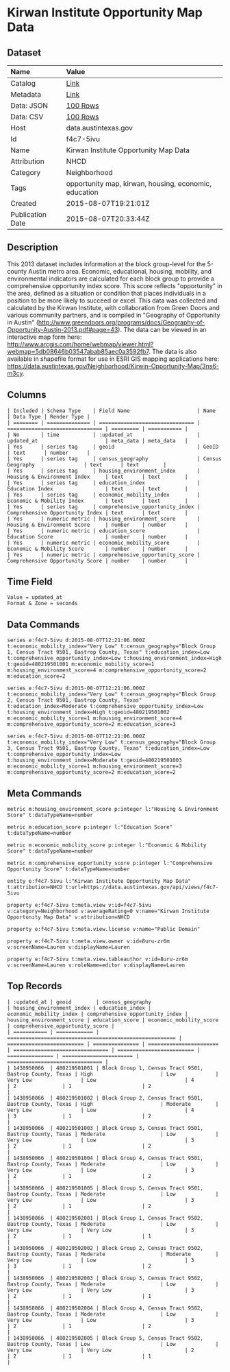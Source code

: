 # Kirwan Institute Opportunity Map Data

## Dataset

| Name | Value |
| :--- | :---- |
| Catalog | [Link](https://catalog.data.gov/dataset/kirwan-institute-opportunity-map-data) |
| Metadata | [Link](https://data.austintexas.gov/api/views/f4c7-5ivu) |
| Data: JSON | [100 Rows](https://data.austintexas.gov/api/views/f4c7-5ivu/rows.json?max_rows=100) |
| Data: CSV | [100 Rows](https://data.austintexas.gov/api/views/f4c7-5ivu/rows.csv?max_rows=100) |
| Host | data.austintexas.gov |
| Id | f4c7-5ivu |
| Name | Kirwan Institute Opportunity Map Data |
| Attribution | NHCD |
| Category | Neighborhood |
| Tags | opportunity map, kirwan, housing, economic, education |
| Created | 2015-08-07T19:21:01Z |
| Publication Date | 2015-08-07T20:33:44Z |

## Description

This 2013 dataset includes information at the block group-level for the 5-county Austin metro area. Economic, educational, housing, mobility, and environmental indicators are calculated for each block group to provide a comprehensive opportunity index score. This score reflects "opportunity" in the area, defined as a situation or condition that places individuals in a position to be more likely to succeed or excel. This data was collected and calculated by the Kirwan Institute, with collaboration from Green Doors and various community partners, and is compiled in  "Geography of Opportunity in Austin" (http://www.greendoors.org/programs/docs/Geography-of-Opportunity-Austin-2013.pdf#page=43). The data can be viewed in an interactive map form here: http://www.arcgis.com/home/webmap/viewer.html?webmap=5db08646b03547abab85aec0a3592fb7. The data is also available in shapefile format for use in ESRI GIS mapping applications here: https://data.austintexas.gov/Neighborhood/Kirwin-Opportunity-Map/3ns6-m3cy.

## Columns

```ls
| Included | Schema Type    | Field Name                      | Name                            | Data Type | Render Type |
| ======== | ============== | =============================== | =============================== | ========= | =========== |
| No       | time           | :updated_at                     | updated_at                      | meta_data | meta_data   |
| Yes      | series tag     | geoid                           | GeoID                           | text      | number      |
| Yes      | series tag     | census_geography                | Census Geography                | text      | text        |
| Yes      | series tag     | housing_environment_index       | Housing & Environment Index     | text      | text        |
| Yes      | series tag     | education_index                 | Education Index                 | text      | text        |
| Yes      | series tag     | economic_mobility_index         | Economic & Mobility Index       | text      | text        |
| Yes      | series tag     | comprehensive_opportunity_index | Comprehensive Opportunity Index | text      | text        |
| Yes      | numeric metric | housing_environment_score       | Housing & Environment Score     | number    | number      |
| Yes      | numeric metric | education_score                 | Education Score                 | number    | number      |
| Yes      | numeric metric | economic_mobility_score         | Economic & Mobility Score       | number    | number      |
| Yes      | numeric metric | comprehensive_opportunity_score | Comprehensive Opportunity Score | number    | number      |
```

## Time Field

```ls
Value = updated_at
Format & Zone = seconds
```

## Data Commands

```ls
series e:f4c7-5ivu d:2015-08-07T12:21:06.000Z t:economic_mobility_index="Very Low" t:census_geography="Block Group 1, Census Tract 9501, Bastrop County, Texas" t:education_index=Low t:comprehensive_opportunity_index=Low t:housing_environment_index=High t:geoid=480219501001 m:economic_mobility_score=1 m:housing_environment_score=4 m:comprehensive_opportunity_score=2 m:education_score=2

series e:f4c7-5ivu d:2015-08-07T12:21:06.000Z t:economic_mobility_index="Very Low" t:census_geography="Block Group 2, Census Tract 9501, Bastrop County, Texas" t:education_index=Moderate t:comprehensive_opportunity_index=Low t:housing_environment_index=High t:geoid=480219501002 m:economic_mobility_score=1 m:housing_environment_score=4 m:comprehensive_opportunity_score=2 m:education_score=3

series e:f4c7-5ivu d:2015-08-07T12:21:06.000Z t:economic_mobility_index="Very Low" t:census_geography="Block Group 3, Census Tract 9501, Bastrop County, Texas" t:education_index=Low t:comprehensive_opportunity_index=Low t:housing_environment_index=Moderate t:geoid=480219501003 m:economic_mobility_score=1 m:housing_environment_score=3 m:comprehensive_opportunity_score=2 m:education_score=2
```

## Meta Commands

```ls
metric m:housing_environment_score p:integer l:"Housing & Environment Score" t:dataTypeName=number

metric m:education_score p:integer l:"Education Score" t:dataTypeName=number

metric m:economic_mobility_score p:integer l:"Economic & Mobility Score" t:dataTypeName=number

metric m:comprehensive_opportunity_score p:integer l:"Comprehensive Opportunity Score" t:dataTypeName=number

entity e:f4c7-5ivu l:"Kirwan Institute Opportunity Map Data" t:attribution=NHCD t:url=https://data.austintexas.gov/api/views/f4c7-5ivu

property e:f4c7-5ivu t:meta.view v:id=f4c7-5ivu v:category=Neighborhood v:averageRating=0 v:name="Kirwan Institute Opportunity Map Data" v:attribution=NHCD

property e:f4c7-5ivu t:meta.view.license v:name="Public Domain"

property e:f4c7-5ivu t:meta.view.owner v:id=8uru-zr6m v:screenName=Lauren v:displayName=Lauren

property e:f4c7-5ivu t:meta.view.tableauthor v:id=8uru-zr6m v:screenName=Lauren v:roleName=editor v:displayName=Lauren
```

## Top Records

```ls
| :updated_at | geoid        | census_geography                                        | housing_environment_index | education_index | economic_mobility_index | comprehensive_opportunity_index | housing_environment_score | education_score | economic_mobility_score | comprehensive_opportunity_score | 
| =========== | ============ | ======================================================= | ========================= | =============== | ======================= | =============================== | ========================= | =============== | ======================= | =============================== | 
| 1438950066  | 480219501001 | Block Group 1, Census Tract 9501, Bastrop County, Texas | High                      | Low             | Very Low                | Low                             | 4                         | 2               | 1                       | 2                               | 
| 1438950066  | 480219501002 | Block Group 2, Census Tract 9501, Bastrop County, Texas | High                      | Moderate        | Very Low                | Low                             | 4                         | 3               | 1                       | 2                               | 
| 1438950066  | 480219501003 | Block Group 3, Census Tract 9501, Bastrop County, Texas | Moderate                  | Low             | Very Low                | Low                             | 3                         | 2               | 1                       | 2                               | 
| 1438950066  | 480219501004 | Block Group 4, Census Tract 9501, Bastrop County, Texas | Moderate                  | Low             | Very Low                | Low                             | 3                         | 2               | 1                       | 2                               | 
| 1438950066  | 480219501005 | Block Group 5, Census Tract 9501, Bastrop County, Texas | Moderate                  | Low             | Very Low                | Low                             | 3                         | 2               | 1                       | 2                               | 
| 1438950066  | 480219502001 | Block Group 1, Census Tract 9502, Bastrop County, Texas | Moderate                  | Low             | Very Low                | Very Low                        | 3                         | 2               | 1                       | 1                               | 
| 1438950066  | 480219502002 | Block Group 2, Census Tract 9502, Bastrop County, Texas | Moderate                  | Moderate        | Very Low                | Low                             | 3                         | 3               | 1                       | 2                               | 
| 1438950066  | 480219502003 | Block Group 3, Census Tract 9502, Bastrop County, Texas | Moderate                  | Low             | Very Low                | Very Low                        | 3                         | 2               | 1                       | 1                               | 
| 1438950066  | 480219502004 | Block Group 4, Census Tract 9502, Bastrop County, Texas | Moderate                  | Low             | Very Low                | Low                             | 3                         | 2               | 1                       | 2                               | 
| 1438950066  | 480219502005 | Block Group 5, Census Tract 9502, Bastrop County, Texas | Low                       | Low             | Very Low                | Very Low                        | 2                         | 2               | 1                       | 1                               | 
```
